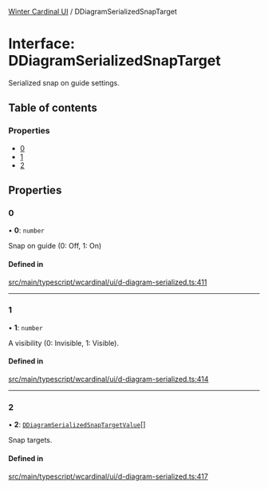 [Winter Cardinal UI](../README.md) / DDiagramSerializedSnapTarget

# Interface: DDiagramSerializedSnapTarget

Serialized snap on guide settings.

## Table of contents

### Properties

- [0](DDiagramSerializedSnapTarget.md#0)
- [1](DDiagramSerializedSnapTarget.md#1)
- [2](DDiagramSerializedSnapTarget.md#2)

## Properties

### 0

• **0**: `number`

Snap on guide (0: Off, 1: On)

#### Defined in

[src/main/typescript/wcardinal/ui/d-diagram-serialized.ts:411](https://github.com/winter-cardinal/winter-cardinal-ui/blob/v0.154.0/src/main/typescript/wcardinal/ui/d-diagram-serialized.ts#L411)

___

### 1

• **1**: `number`

A visibility (0: Invisible, 1: Visible).

#### Defined in

[src/main/typescript/wcardinal/ui/d-diagram-serialized.ts:414](https://github.com/winter-cardinal/winter-cardinal-ui/blob/v0.154.0/src/main/typescript/wcardinal/ui/d-diagram-serialized.ts#L414)

___

### 2

• **2**: [`DDiagramSerializedSnapTargetValue`](DDiagramSerializedSnapTargetValue.md)[]

Snap targets.

#### Defined in

[src/main/typescript/wcardinal/ui/d-diagram-serialized.ts:417](https://github.com/winter-cardinal/winter-cardinal-ui/blob/v0.154.0/src/main/typescript/wcardinal/ui/d-diagram-serialized.ts#L417)
